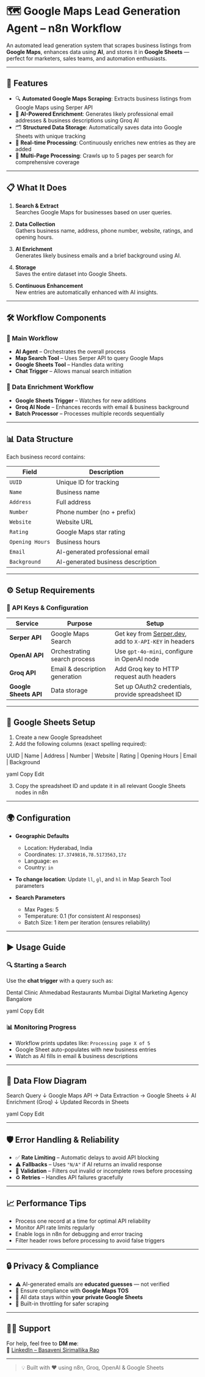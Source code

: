 # 🗺️ Google Maps Lead Generation Agent – n8n Workflow

An automated lead generation system that scrapes business listings from **Google Maps**, enhances data using **AI**, and stores it in **Google Sheets** — perfect for marketers, sales teams, and automation enthusiasts.

---

## 🚀 Features

- 🔍 **Automated Google Maps Scraping**: Extracts business listings from Google Maps using Serper API  
- 🧠 **AI-Powered Enrichment**: Generates likely professional email addresses & business descriptions using Groq AI  
- 🗂️ **Structured Data Storage**: Automatically saves data into Google Sheets with unique tracking  
- 🔁 **Real-time Processing**: Continuously enriches new entries as they are added  
- 📃 **Multi-Page Processing**: Crawls up to 5 pages per search for comprehensive coverage  

---

## 📋 What It Does

1. **Search & Extract**  
   Searches Google Maps for businesses based on user queries.

2. **Data Collection**  
   Gathers business name, address, phone number, website, ratings, and opening hours.

3. **AI Enrichment**  
   Generates likely business emails and a brief background using AI.

4. **Storage**  
   Saves the entire dataset into Google Sheets.

5. **Continuous Enhancement**  
   New entries are automatically enhanced with AI insights.

---

## 🛠️ Workflow Components

### 🔁 Main Workflow

- **AI Agent** – Orchestrates the overall process  
- **Map Search Tool** – Uses Serper API to query Google Maps  
- **Google Sheets Tool** – Handles data writing  
- **Chat Trigger** – Allows manual search initiation

### 🧠 Data Enrichment Workflow

- **Google Sheets Trigger** – Watches for new additions  
- **Groq AI Node** – Enhances records with email & business background  
- **Batch Processor** – Processes multiple records sequentially

---

## 📊 Data Structure

Each business record contains:

| Field           | Description                           |
|----------------|---------------------------------------|
| `UUID`          | Unique ID for tracking               |
| `Name`          | Business name                        |
| `Address`       | Full address                         |
| `Number`        | Phone number (no + prefix)           |
| `Website`       | Website URL                          |
| `Rating`        | Google Maps star rating              |
| `Opening Hours` | Business hours                       |
| `Email`         | AI-generated professional email      |
| `Background`    | AI-generated business description    |

---

## ⚙️ Setup Requirements

### 🔑 API Keys & Configuration

| Service     | Purpose                      | Setup                                     |
|-------------|------------------------------|-------------------------------------------|
| **Serper API** | Google Maps Search            | Get key from [Serper.dev](https://serper.dev), add to `X-API-KEY` in headers |
| **OpenAI API** | Orchestrating search process | Use `gpt-4o-mini`, configure in OpenAI node |
| **Groq API**   | Email & description generation | Add Groq key to HTTP request auth headers |
| **Google Sheets API** | Data storage | Set up OAuth2 credentials, provide spreadsheet ID |

---

## 📝 Google Sheets Setup

1. Create a new Google Spreadsheet  
2. Add the following columns (exact spelling required):

UUID | Name | Address | Number | Website | Rating | Opening Hours | Email | Background

yaml
Copy
Edit

3. Copy the spreadsheet ID and update it in all relevant Google Sheets nodes in n8n

---

## 🌍 Configuration

- **Geographic Defaults**  
  - Location: Hyderabad, India  
  - Coordinates: `17.3749816,78.5173563,17z`  
  - Language: `en`  
  - Country: `in`  

- **To change location**: Update `ll`, `gl`, and `hl` in Map Search Tool parameters

- **Search Parameters**
  - Max Pages: 5  
  - Temperature: 0.1 (for consistent AI responses)  
  - Batch Size: 1 item per iteration (ensures reliability)

---

## ▶️ Usage Guide

### 🔍 Starting a Search

Use the **chat trigger** with a query such as:

Dental Clinic Ahmedabad
Restaurants Mumbai
Digital Marketing Agency Bangalore

yaml
Copy
Edit

### 📊 Monitoring Progress

- Workflow prints updates like: `Processing page X of 5`
- Google Sheet auto-populates with new business entries
- Watch as AI fills in email & business descriptions

---

## 🔁 Data Flow Diagram

Search Query
↓
Google Maps API → Data Extraction → Google Sheets
↓
AI Enrichment (Groq)
↓
Updated Records in Sheets

yaml
Copy
Edit

---

## 🛡️ Error Handling & Reliability

- ✅ **Rate Limiting** – Automatic delays to avoid API blocking  
- ⚠️ **Fallbacks** – Uses `"N/A"` if AI returns an invalid response  
- 🧪 **Validation** – Filters out invalid or incomplete rows before processing  
- ♻️ **Retries** – Handles API failures gracefully

---

## 📈 Performance Tips

- Process one record at a time for optimal API reliability  
- Monitor API rate limits regularly  
- Enable logs in n8n for debugging and error tracing  
- Filter header rows before processing to avoid false triggers  

---

## 🔒 Privacy & Compliance

- ⚠️ AI-generated emails are **educated guesses** — not verified  
- 📜 Ensure compliance with **Google Maps TOS**  
- 🔐 All data stays within **your private Google Sheets**  
- 🧩 Built-in throttling for safer scraping

---

## 🙋‍♀️ Support

For help, feel free to **DM me**:  
🔗 [LinkedIn – Basaveni Sirimallika Rao](https://www.linkedin.com/in/basaveni-sirimallika-rao-b9b88a323)

---

> 💡 Built with ❤️ using n8n, Groq, OpenAI & Google Sheets  
